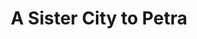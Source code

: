 ---
layout: post
title: A Sister City to Petra
featured_image: /images/experience-hegra-24.jpg
categories: [history, Petra]
---